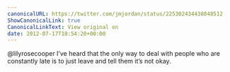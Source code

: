 ```yaml
---
canonicalURL: https://twitter.com/jmjordan/status/225302434438848512
ShowCanonicalLink: true
CanonicalLinkText: View original on
date: 2012-07-17T18:54:20+00:00
---
```

@lilyrosecooper I’ve heard that the only way to deal with people who are constantly late is to just leave and tell them it’s not okay.